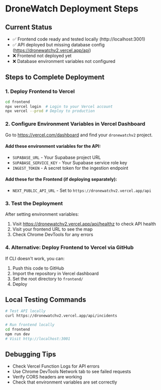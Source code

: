 # DroneWatch Deployment Steps

## Current Status
- ✅ Frontend code ready and tested locally (http://localhost:3001)
- ✅ API deployed but missing database config (https://dronewatchv2.vercel.app/api)
- ❌ Frontend not deployed yet
- ❌ Database environment variables not configured

## Steps to Complete Deployment

### 1. Deploy Frontend to Vercel
```bash
cd frontend
npx vercel login  # Login to your Vercel account
npx vercel --prod # Deploy to production
```

### 2. Configure Environment Variables in Vercel Dashboard

Go to https://vercel.com/dashboard and find your `dronewatchv2` project.

#### Add these environment variables for the API:
- `SUPABASE_URL` - Your Supabase project URL
- `SUPABASE_SERVICE_KEY` - Your Supabase service role key
- `INGEST_TOKEN` - A secret token for the ingestion endpoint

#### Add these for the Frontend (if deploying separately):
- `NEXT_PUBLIC_API_URL` - Set to `https://dronewatchv2.vercel.app/api`

### 3. Test the Deployment

After setting environment variables:
1. Visit https://dronewatchv2.vercel.app/api/healthz to check API health
2. Visit your frontend URL to see the map
3. Check Chrome DevTools for any errors

### 4. Alternative: Deploy Frontend to Vercel via GitHub

If CLI doesn't work, you can:
1. Push this code to GitHub
2. Import the repository in Vercel dashboard
3. Set the root directory to `frontend/`
4. Deploy

## Local Testing Commands
```bash
# Test API locally
curl https://dronewatchv2.vercel.app/api/incidents

# Run frontend locally
cd frontend
npm run dev
# Visit http://localhost:3001
```

## Debugging Tips
- Check Vercel Function Logs for API errors
- Use Chrome DevTools Network tab to see failed requests
- Verify CORS headers are working
- Check that environment variables are set correctly